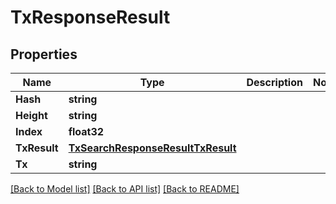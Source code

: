 # TxResponseResult

## Properties

Name | Type | Description | Notes
------------ | ------------- | ------------- | -------------
**Hash** | **string** |  | 
**Height** | **string** |  | 
**Index** | **float32** |  | 
**TxResult** | [**TxSearchResponseResultTxResult**](TxSearchResponse_result_tx_result.md) |  | 
**Tx** | **string** |  | 

[[Back to Model list]](../README.md#documentation-for-models) [[Back to API list]](../README.md#documentation-for-api-endpoints) [[Back to README]](../README.md)


